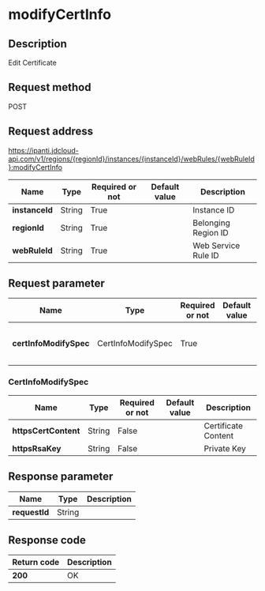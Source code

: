 # modifyCertInfo


## Description
Edit Certificate

## Request method
POST

## Request address
https://ipanti.jdcloud-api.com/v1/regions/{regionId}/instances/{instanceId}/webRules/{webRuleId}:modifyCertInfo

|Name|Type|Required or not|Default value|Description|
|---|---|---|---|---|
|**instanceId**|String|True| |Instance ID|
|**regionId**|String|True| |Belonging Region ID|
|**webRuleId**|String|True| |Web Service Rule ID|

## Request parameter
|Name|Type|Required or not|Default value|Description|
|---|---|---|---|---|
|**certInfoModifySpec**|CertInfoModifySpec|True| |Request Parameters of Editing Certificate|

### CertInfoModifySpec
|Name|Type|Required or not|Default value|Description|
|---|---|---|---|---|
|**httpsCertContent**|String|False| |Certificate Content|
|**httpsRsaKey**|String|False| |Private Key|

## Response parameter
|Name|Type|Description|
|---|---|---|
|**requestId**|String| |



## Response code
|Return code|Description|
|---|---|
|**200**|OK|
